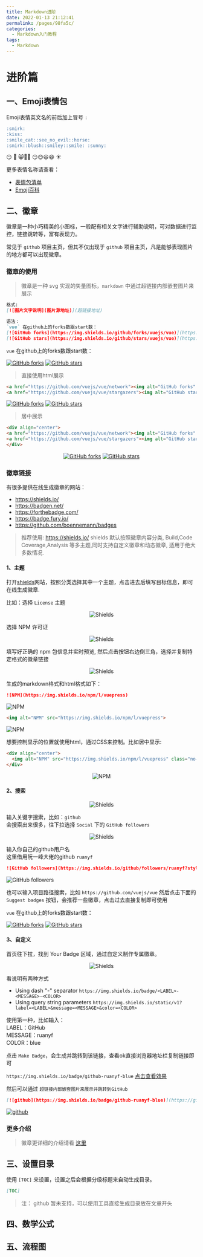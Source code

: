 ```yaml
---
title: Markdown进阶
date: 2022-01-13 21:12:41
permalink: /pages/98fa5c/
categories:
  - Markdown入门教程
tags:
  - Markdown
---
```


# 进阶篇

## 一、Emoji表情包

Emoji表情英文名的前后加上冒号 `:`

```md
:smirk:
:kiss:
:smile_cat::see_no_evil::horse:
:smirk::blush::smiley::smile: :sunny:
```

:smirk:
:kiss:
:smile_cat::see_no_evil::horse:
:smirk::blush::smiley::smile: :sunny:

更多表情名称请查看：

* [表情包清单](https://www.webfx.com/tools/emoji-cheat-sheet/)
* [Emoji百科](https://emojipedia.org/)

## 二、徽章

徽章是一种小巧精美的小图标，一般配有相关文字进行辅助说明，可对数据进行监控，链接跳转等，富有表现力。

常见于 `github` 项目主页，但其不仅出现于 `github` 项目主页，凡是能够表现图片的地方都可以出现徽章。


### 徽章的使用

> 徽章是一种 svg 实现的矢量图标，`markdown` 中通过超链接内部嵌套图片来展示

```md
格式:
[![图片文字说明](图片源地址)](超链接地址) 

语法：
`vue` 在github上的forks数跟start数：
[![GitHub forks](https://img.shields.io/github/forks/vuejs/vue)](https://github.com/vuejs/vue/network)
[![GitHub stars](https://img.shields.io/github/stars/vuejs/vue)](https://github.com/vuejs/vue/stargazers)
```

`vue` 在github上的forks数跟start数：

[![GitHub forks](https://img.shields.io/github/forks/vuejs/vue)](https://github.com/vuejs/vue/network)
[![GitHub stars](https://img.shields.io/github/stars/vuejs/vue)](https://github.com/vuejs/vue/stargazers)


> 直接使用html展示
> 
```html
<a href="https://github.com/vuejs/vue/network"><img alt="GitHub forks" src="https://img.shields.io/github/forks/vuejs/vue"></a>
<a href="https://github.com/vuejs/vue/stargazers"><img alt="GitHub stars" src="https://img.shields.io/github/stars/vuejs/vue"></a>
```

<a href="https://github.com/vuejs/vue/network"><img alt="GitHub forks" src="https://img.shields.io/github/forks/vuejs/vue"></a>
<a href="https://github.com/vuejs/vue/stargazers"><img alt="GitHub stars" src="https://img.shields.io/github/stars/vuejs/vue"></a>


> 居中展示
> 
```html
<div align="center">
<a href="https://github.com/vuejs/vue/network"><img alt="GitHub forks" src="https://img.shields.io/github/forks/vuejs/vue"></a>
<a href="https://github.com/vuejs/vue/stargazers"><img alt="GitHub stars" src="https://img.shields.io/github/stars/vuejs/vue"></a>
</div>
```
<div align="center">
<a href="https://github.com/vuejs/vue/network"><img alt="GitHub forks" src="https://img.shields.io/github/forks/vuejs/vue"></a>
<a href="https://github.com/vuejs/vue/stargazers"><img alt="GitHub stars" src="https://img.shields.io/github/stars/vuejs/vue"></a>
</div>

### 徽章链接

有很多提供在线生成徽章的网站：

- <https://shields.io/>
- <https://badgen.net/>
- <https://forthebadge.com/>
- <https://badge.fury.io/>
- <https://github.com/boennemann/badges>

> 推荐使用: <https://shields.io/>
> shields 默认按照徽章内容分类, Build,Code Coverage,Analysis 等多主题,同时支持自定义徽章和动态徽章, 适用于绝大多数情况.

#### 1、主题

打开[shields](https://shields.io/)网站，按照分类选择其中一个主题，点击进去后填写目标信息，即可在线生成徽章.

比如：选择 `License` 主题  
<!-- ![Shields](https://cdn.jsdelivr.net/gh/foreverRuns/image-hosting@main/blog/Shields.1ym27j2sybhc.webp) -->
<div align="center"><img alt="Shields" src="https://cdn.jsdelivr.net/gh/foreverRuns/image-hosting@main/blog/Shields.1ym27j2sybhc.webp"></div>

选择 NPM 许可证  
<!-- ![shields](https://cdn.jsdelivr.net/gh/foreverRuns/image-hosting@main/blog/shields.6317kvl9av40.webp) -->
<div align="center"><img alt="Shields" src="https://cdn.jsdelivr.net/gh/foreverRuns/image-hosting@main/blog/shields.6317kvl9av40.webp"></div>

填写好正确的 npm 包信息并实时预览, 然后点击按钮右边倒三角，选择并复制特定格式的徽章链接  
<!-- ![shields](https://cdn.jsdelivr.net/gh/foreverRuns/image-hosting@main/blog/shields.2yttmxc0f79c.webp) -->
<div align="center"><img alt="Shields" src="https://cdn.jsdelivr.net/gh/foreverRuns/image-hosting@main/blog/shields.2yttmxc0f79c.webp"></div>

生成的markdown格式和html格式如下：
```md
![NPM](https://img.shields.io/npm/l/vuepress)
```
![NPM](https://img.shields.io/npm/l/vuepress)

```html
<img alt="NPM" src="https://img.shields.io/npm/l/vuepress">
```
<img alt="NPM" src="https://img.shields.io/npm/l/vuepress" class="no-zoom">

想要控制显示的位置就使用html，通过CSS来控制。比如居中显示:
```html
<div align="center">
  <img alt="NPM" src="https://img.shields.io/npm/l/vuepress" class="no-zoom">
</div>
```
<div align="center">
  <img alt="NPM" src="https://img.shields.io/npm/l/vuepress" class="no-zoom">
</div>

#### 2、搜索

<!-- ![shields](https://cdn.jsdelivr.net/gh/foreverRuns/image-hosting@main/blog/shields.19hrn9j0esf4.webp) -->
<div align="center"><img alt="Shields" src="https://cdn.jsdelivr.net/gh/foreverRuns/image-hosting@main/blog/shields.19hrn9j0esf4.webp"></div>

输入关键字搜索，比如：`github`  
会搜索出来很多，往下拉选择 `Social` 下的 `GitHub followers`
<!-- ![shields](https://cdn.jsdelivr.net/gh/foreverRuns/image-hosting@main/blog/shields.1vm1o2nf1vq8.webp) -->
<div align="center"><img alt="Shields" src="https://cdn.jsdelivr.net/gh/foreverRuns/image-hosting@main/blog/shields.1vm1o2nf1vq8.webp"></div>

输入你自己的github用户名  
这里借用阮一峰大佬的github ` ruanyf `

```md
![GitHub followers](https://img.shields.io/github/followers/ruanyf?style=social)
```
![GitHub followers](https://img.shields.io/github/followers/ruanyf?style=social)


也可以输入项目路径搜索，比如 `https://github.com/vuejs/vue`
然后点击下面的 `Suggest badges` 按钮，会推荐一些徽章，点击过去直接复制即可使用

`vue` 在github上的forks数跟start数：

[![GitHub forks](https://img.shields.io/github/forks/vuejs/vue)](https://github.com/vuejs/vue/network)
[![GitHub stars](https://img.shields.io/github/stars/vuejs/vue)](https://github.com/vuejs/vue/stargazers)


#### 3、自定义

首页往下拉，找到 Your Badge 区域，通过自定义制作专属徽章。
<!-- ![shields](https://cdn.jsdelivr.net/gh/foreverRuns/image-hosting@main/blog/shields.4vse9gbq2134.webp) -->
<div align="center"><img alt="Shields" src="https://cdn.jsdelivr.net/gh/foreverRuns/image-hosting@main/blog/shields.4vse9gbq2134.webp"></div>

看说明有两种方式
- Using dash "-" separator `https://img.shields.io/badge/<LABEL>-<MESSAGE>-<COLOR>`
- Using query string parameters `https://img.shields.io/static/v1?label=<LABEL>&message=<MESSAGE>&color=<COLOR>`

使用第一种，比如输入：  
LABEL：GitHub  
MESSAGE：ruanyf    
COLOR：blue   

点击 `Make Badge`，会生成并跳转到该链接，查看ok直接浏览器地址栏复制链接即可

`https://img.shields.io/badge/github-ruanyf-blue` [点击查看效果](https://img.shields.io/badge/github-ruanyf-blue)

然后可以通过 `超链接内部嵌套图片来展示并跳转到GitHub`
```md
[![github](https://img.shields.io/badge/github-ruanyf-blue)](https://github.com/ruanyf/)
```

[![github](https://img.shields.io/badge/github-ruanyf-blue)](https://github.com/ruanyf/)

### 更多介绍
> 徽章更详细的介绍请看 [ 这里 ](https://segmentfault.com/a/1190000019552597)


## 三、设置目录

使用 `[TOC]` 来设置，设置之后会根据分级标题来自动生成目录。

```md
[TOC]
```

> 注： github 暂未支持，可以使用工具直接生成目录放在文章开头


## 四、数学公式

## 五、流程图